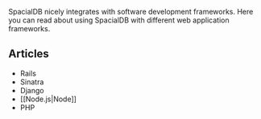 SpacialDB nicely integrates with software development frameworks. Here you can read about using SpacialDB with different web application frameworks.

## Articles

* Rails
* Sinatra
* Django
* [[Node.js|Node]]
* PHP
